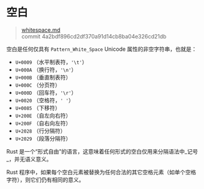 # 空白

> [whitespace.md](https://github.com/rust-lang/reference/blob/master/src/whitespace.md)
> <br />
> commit 4a2bdf896cd2df370a91d14cb8ba04e326cd21db

空白是任何仅具有 `Pattern_White_Space` Unicode 属性的非空字符串，也就是：

- `U+0009` （水平制表符，`'\t'`）
- `U+000A` （换行符，`'\n'`）
- `U+000B` （垂直制表符）
- `U+000C` （分页符）
- `U+000D` （回车符，`'\r'`）
- `U+0020` （空格符，`' '`）
- `U+0085` （下移符）
- `U+200E` （自左向右符）
- `U+200F` （自右向左符）
- `U+2028` （行分隔符）
- `U+2029` （段落分隔符）

Rust 是一个“形式自由”的语言，这意味着任何形式的空白仅用来分隔语法中_记号_，并无语义意义。

Rust 程序中，如果每个空白元素被替换为任何合法的其它空格元素（如单个空格字符），则它们仍有相同的意义。
